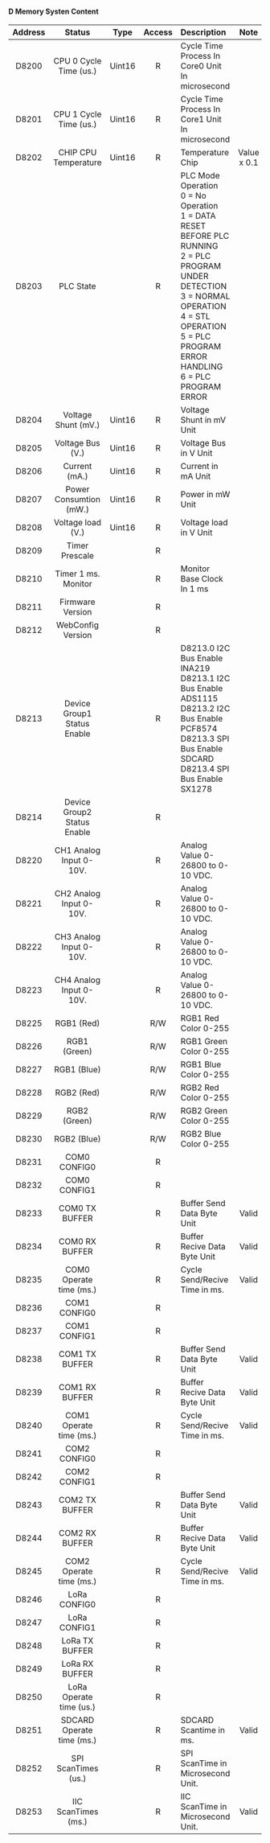 #### D Memory Systen Content

| Address         |  Status         |Type|Access|      Description           | Note |
| :----------: | :--------------: |:---:|:---:| :-------------------------|:--:
| D8200 | CPU 0 Cycle Time (us.) |Uint16|R|Cycle Time Process In Core0 Unit In microsecond ||
| D8201 | CPU 1 Cycle Time (us.) |Uint16|R|Cycle Time Process In Core1 Unit In microsecond||
| D8202 | CHIP CPU Temperature |Uint16|R|Temperature Chip | Value x 0.1 |
| D8203 | PLC State ||R|PLC Mode Operation<br>0 = No Operation<br>1 = DATA RESET BEFORE PLC RUNNING<br>2 = PLC PROGRAM UNDER DETECTION<br>3 = NORMAL OPERATION<br>4 = STL OPERATION<br>5 = PLC PROGRAM ERROR HANDLING<br>6 = PLC PROGRAM ERROR<br>||
| D8204 | Voltage Shunt (mV.)  | Uint16 |R| Voltage Shunt in mV Unit ||
| D8205 | Voltage Bus (V.)     | Uint16 |R| Voltage Bus in V Unit ||
| D8206 | Current (mA.)        | Uint16 |R| Current in mA Unit ||
| D8207 | Power Consumtion (mW.) | Uint16 |R| Power in mW Unit ||
| D8208 | Voltage load (V.)  |Uint16 |R| Voltage load in V Unit ||
| D8209 | Timer Prescale  | |R|||
| D8210 | Timer 1 ms. Monitor | |R| Monitor Base Clock In 1 ms ||
| D8211 | Firmware Version | |R|||
| D8212 | WebConfig Version | |R|||
| D8213 | Device Group1 Status Enable | |R| D8213.0 I2C Bus Enable INA219<br>D8213.1 I2C Bus Enable ADS1115<br>D8213.2 I2C Bus Enable PCF8574<br>D8213.3 SPI Bus Enable SDCARD<br>D8213.4 SPI Bus Enable SX1278<br>||
| D8214 | Device Group2 Status Enable | |R|||
| D8220 | CH1 Analog Input 0-10V. | |R| Analog Value 0-26800 to 0-10 VDC.||
| D8221 | CH2 Analog Input 0-10V. | |R| Analog Value 0-26800 to 0-10 VDC.||
| D8222 | CH3 Analog Input 0-10V. | |R| Analog Value 0-26800 to 0-10 VDC.||
| D8223 | CH4 Analog Input 0-10V. | |R| Analog Value 0-26800 to 0-10 VDC.||
| D8225 | RGB1 (Red) | |R/W| RGB1 Red Color 0-255 ||
| D8226 | RGB1 (Green) | |R/W| RGB1 Green Color 0-255 ||
| D8227 | RGB1 (Blue) | |R/W| RGB1 Blue Color 0-255 ||
| D8228 | RGB2 (Red) | |R/W|RGB2 Red Color 0-255 ||
| D8229 | RGB2 (Green) | |R/W|RGB2 Green Color 0-255 ||
| D8230 | RGB2 (Blue) | |R/W|RGB2 Blue Color 0-255 ||
| D8231 | COM0 CONFIG0 | |R|||
| D8232 | COM0 CONFIG1 | |R|||
| D8233 | COM0 TX BUFFER | |R|Buffer Send Data Byte Unit|Valid|
| D8234 | COM0 RX BUFFER | |R|Buffer Recive Data Byte Unit|Valid|
| D8235 | COM0 Operate time (ms.) | |R|Cycle Send/Recive Time in ms. |Valid|
| D8236 | COM1 CONFIG0 | |R|||
| D8237 | COM1 CONFIG1 | |R|||
| D8238 | COM1 TX BUFFER | |R|Buffer Send Data Byte Unit|Valid|
| D8239 | COM1 RX BUFFER | |R|Buffer Recive Data Byte Unit|Valid|
| D8240 | COM1 Operate time (ms.) | |R|Cycle Send/Recive Time in ms. |Valid|
| D8241 | COM2 CONFIG0 | |R|||
| D8242 | COM2 CONFIG1 | |R|||
| D8243 | COM2 TX BUFFER | |R|Buffer Send Data Byte Unit|Valid|
| D8244 | COM2 RX BUFFER | |R|Buffer Recive Data Byte Unit|Valid|
| D8245 | COM2 Operate time (ms.) | |R|Cycle Send/Recive Time in ms. |Valid|
| D8246 | LoRa CONFIG0 | |R|||
| D8247 | LoRa CONFIG1 | |R|||
| D8248 | LoRa TX BUFFER | |R|||
| D8249 | LoRa RX BUFFER | |R|||
| D8250 | LoRa Operate time (us.) | |R|||
| D8251 | SDCARD Operate time (ms.) | |R| SDCARD Scantime in ms.|Valid|
| D8252 | SPI ScanTimes (us.) | |R| SPI ScanTime in Microsecond Unit.||
| D8253 | IIC ScanTimes (ms.) | |R| IIC ScanTime in Microsecond Unit.|Valid|







